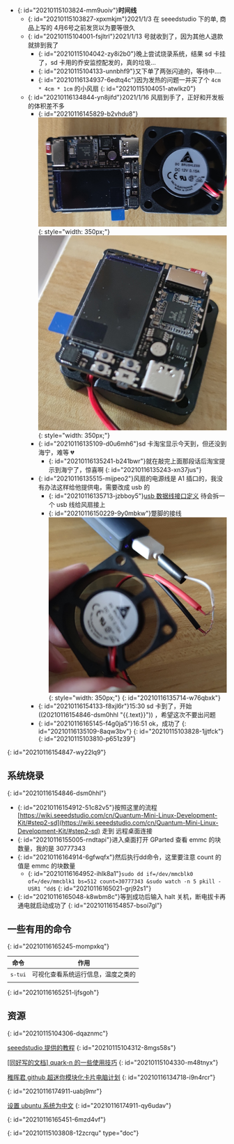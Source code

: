- {: id="20210115103824-mm9uoiv"}**时间线**
  - {: id="20210115103827-xpxmkjm"}2021/1/3 在 seeedstudio 下的单, 商品上写的 4月6号之前发货以为要等很久
  - {: id="20210115104001-fsjltrl"}2021/1/13 号就收到了，因为其他人退款就排到我了
    - {: id="20210115104042-zy8i2b0"}晚上尝试烧录系统，结果 sd 卡挂了，sd 卡用的乔安监控配发的，真的垃圾...
    - {: id="20210115104133-unnbhf9"}又下单了两张闪迪的，等待中....
    - {: id="20210116134937-6edtq4c"}因为发热的问题一并买了个 `4cm * 4cm * 1cm` 的小风扇
    {: id="20210115104051-atwlkz0"}
  - {: id="20210116134844-yn8jifd"}2021/1/16 风扇到手了，正好和开发板的体积差不多
    - {: id="20210116145829-b2vhdu8"}![风扇与linux开发版大小对比.jpg](assets/20210116145844-aaahyi5-风扇与linux开发版大小对比.jpg){: style="width: 350px;"}![linux开发板上风扇下.jpg](assets/20210116150209-6zxtgbc-linux开发板_上-风扇_下.jpg){: style="width: 350px;"}
    - {: id="20210116135109-d0u6mh6"}sd 卡淘宝显示今天到，但还没到海宁，难等 💔
      - {: id="20210116135241-b241bwr"}就在敲完上面那段话后淘宝提示到海宁了，惊喜啊
      {: id="20210116135243-xn37jus"}
    - {: id="20210116135515-mijpeo2"}风扇的电源线是 A1 插口的，我没有办法这样给他提供电，需要改成 usb 的
      - {: id="20210116135713-jzbboy5"}[usb 数据线接口定义](https://baike.baidu.com/item/USB%E6%95%B0%E6%8D%AE%E7%BA%BF) 待会拆一个 usb 线给风扇接上
      - {: id="20210116150229-9y0mbkw"}蹩脚的接线![蹩脚的接线.jpg](assets/20210116150234-ma4h4g9-蹩脚的接线.jpg){: style="width: 350px;"}
      {: id="20210116135714-w76qbxk"}
    - {: id="20210116154133-f8xjl6r"}15:30 sd 卡到了，开始((20210116154846-dsm0hhl "{{.text}}")) ，希望这次不要出问题
    - {: id="20210116165145-f4g0ja5"}16:51 ok，成功了
    {: id="20210116135109-8aqw3bv"}
  {: id="20210115103828-1jjtfck"}
{: id="20210115103810-p651z39"}

{: id="20210116154847-wy22lq9"}

## 系统烧录
{: id="20210116154846-dsm0hhl"}

- {: id="20210116154912-51c82v5"}按照这里的流程 [https://wiki.seeedstudio.com/cn/Quantum-Mini-Linux-Development-Kit/#step2-sd](https://wiki.seeedstudio.com/cn/Quantum-Mini-Linux-Development-Kit/#step2-sd) 走到 远程桌面连接
- {: id="20210116155005-rndtapi"}进入桌面打开 GParted 查看 emmc 的块数量，我的是 30777343
- {: id="20210116164914-6gfwqfx"}然后执行dd命令，这里要注意 count 的值是 emmc 的块数量
  - {: id="20210116164952-ihlk8a1"}`sudo dd if=/dev/mmcblk0 of=/dev/mmcblk1 bs=512 count=30777343 &sudo watch -n 5 pkill -USR1 ^dd$`
  {: id="20210116165021-grj92s1"}
- {: id="20210116165048-k8wbm8c"}等到成功后输入 halt 关机，断电拔卡再通电就启动成功了
{: id="20210116154857-bsoi7gl"}

## 一些有用的命令
{: id="20210116165245-mompxkq"}

| 命令  | 作用                                              |
| --------- | ----------------------------------------------------- |
| `s-tui` | 可视化查看系统运行信息，温度之类的 |
|         |                                                     |
{: id="20210116165251-ljfsgoh"}

## 资源
{: id="20210115104306-dqaznmc"}

[seeedstudio 提供的教程](https://wiki.seeedstudio.com/cn/Quantum-Mini-Linux-Development-Kit/#_11)
{: id="20210115104312-8mgs58s"}

[[同好写的文档] quark-n 的一些使用技巧](https://github.com/coolflyreg/quark-n)
{: id="20210115104330-m48tnyx"}

[稚晖君 github 超迷你模块化卡片电脑计划](https://github.com/peng-zhihui/Project-Quantum)
{: id="20210116134718-i9n4rcr"}

{: id="20210116174911-uabj9mr"}

[设置 ubuntu  系统为中文](https://game.cangyoudao.cn/archives/752)
{: id="20210116174911-qy6udav"}

{: id="20210116165451-6mzd4vf"}


{: id="20210115103808-12zcrqu" type="doc"}
